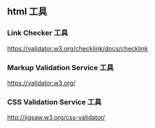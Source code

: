 ## html 工具

### Link Checker 工具
https://validator.w3.org/checklink/docs/checklink

### Markup Validation Service 工具
https://validator.w3.org/

### CSS Validation Service 工具
http://jigsaw.w3.org/css-validator/
